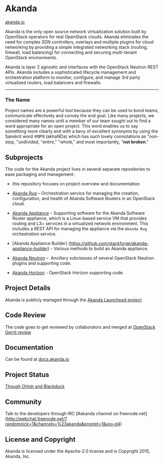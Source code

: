 # Akanda
[akanda.io](https://akanda.io)

Akanda is the only open source network virtualization solution built by OpenStack 
operators for real OpenStack clouds. Akanda eliminates the need for complex SDN 
controllers, overlays and multiple plugins for cloud networking by providing a
simple integrated networking stack (routing, firewall, load balancing) for 
connecting and securing multi-tenant OpenStack environments. 

Akanda is layer 2 agnostic and interfaces with the OpenStack Neutron REST APIs.
Akanda includes a sophisticated lifecycle management and orchestration platform
to monitor, configure, and manage 3rd party virtualized routers, load balancers
and firewalls.

----

### The Name

Project names are a powerful tool because they can be used to bond teams,
communicate effectively and convey the end goal. Like many projects, we
considered many names until a member of our team sought out to find a word
appropriate for an open project. This word enables us to say something more
clearly and with a bevy of excellent synonyms by using the Sanskrit word
अखण्ड (akhaNDa) which has such lovely connotations as "non-stop, "undivided,
"entire," "whole," and most importantly, "**not broken**."


## Subprojects

The code for the Akanda project lives in several separate repositories to ease
packaging and management:


  * *this* repository focuses on project overview and documentation

  * [Akanda Rug](https://github.com/stackforge/akanda-rug) – Orchestration
    service for managing the creation, configuration, and health of Akanda
    Software Routers in an OpenStack cloud.

  * [Akanda Appliance](https://github.com/stackforge/akanda-appliance) –
    Supporting software for the Akanda Software Router appliance, which is
    a Linux-based service VM that provides routing and L3+ services in
    a virtualized network environment. This includes a REST API for managing
    the appliance via the `Akanda Rug` orchestration service.

  * [Akanda Appliance Builder] (https://github.com/stackforge/akanda-appliance-builder) -
    Various methods to build an Akanda appliance.

  * [Akanda Neutron](https://github.com/stackforge/akanda-neutron) – 
    Ancillary subclasses of several OpenStack Neutron plugins and supporting code.

  * [Akanda Horizon](https://github.com/stackforge/akanda-horizon) -
    OpenStack Horizon supporting code.


## Project Details

Akanda is publicly managed through the [Akanda Launchpad project](https://launchpad.net/akanda)


## Code Review

The code goes to get reviewed by collaborators and merged at
[OpenStack Gerrit review](https://review.openstack.org)

## Documentation

Can be found at [docs.akanda.io](http://docs.akanda.io)


## Project Status

[Though Ohloh and Blackduck](https://www.openhub.net/p/akanda)


## Community

Talk to the developers through IRC [#akanda channel on freenode.net]
(http://webchat.freenode.net/?randomnick=1&channels=%23akanda&prompt=1&uio=d4)


## License and Copyright

Akanda is licensed under the Apache-2.0 license and is Copyright 2015,
Akanda, Inc.
